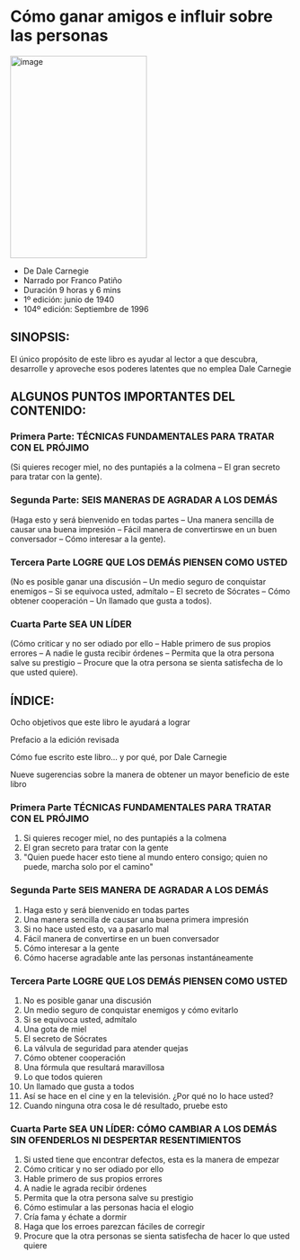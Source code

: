 # Cómo ganar amigos e influir sobre las personas

<img width="243" height="360" alt="image" src="https://github.com/user-attachments/assets/d23c095b-c9b7-4abd-b58f-e3d70db1abf2" />

* De Dale Carnegie
* Narrado por Franco Patiño
* Duración 9 horas y 6 mins
* 1º edición: junio de 1940
* 104º edición: Septiembre de 1996

## SINOPSIS:

El único propósito de este libro es ayudar al lector a que descubra, desarrolle y aproveche esos poderes latentes que no emplea
Dale Carnegie

## ALGUNOS PUNTOS IMPORTANTES DEL CONTENIDO:

### Primera Parte: TÉCNICAS FUNDAMENTALES PARA TRATAR CON EL PRÓJIMO 
(Si quieres recoger miel, no des puntapiés a la colmena – El gran secreto para tratar con la gente).

### Segunda Parte: SEIS MANERAS DE AGRADAR A LOS DEMÁS
(Haga esto y será bienvenido en todas partes – Una manera sencilla de causar una buena impresión – Fácil manera de convertirswe en un buen conversador – Cómo interesar a la gente).

### Tercera Parte LOGRE QUE LOS DEMÁS PIENSEN COMO USTED
(No es posible ganar una discusión – Un medio seguro de conquistar enemigos – Si se equivoca usted, admítalo – El secreto de Sócrates – Cómo obtener cooperación – Un llamado que gusta a todos).

### Cuarta Parte SEA UN LÍDER
(Cómo criticar y no ser odiado por ello – Hable primero de sus propios errores – A nadie le gusta recibir órdenes – Permita que la otra persona salve su prestigio – Procure que la otra persona se sienta satisfecha de lo que usted quiere).

## ÍNDICE:

Ocho objetivos que este libro le ayudará a lograr

Prefacio a la edición revisada

Cómo fue escrito este libro... y por qué, por Dale Carnegie

Nueve sugerencias sobre la manera de obtener un mayor beneficio de este libro

### Primera Parte TÉCNICAS FUNDAMENTALES PARA TRATAR CON EL PRÓJIMO

1. Si quieres recoger miel, no des puntapiés a la colmena
2. El gran secreto para tratar con la gente
3. "Quien puede hacer esto tiene al mundo entero consigo; quien no puede, marcha solo por el camino"

### Segunda Parte SEIS MANERA DE AGRADAR A LOS DEMÁS

1. Haga esto y será bienvenido en todas partes
2. Una manera sencilla de causar una buena primera impresión
3. Si no hace usted esto, va a pasarlo mal
4. Fácil manera de convertirse en un buen conversador
5. Cómo interesar a la gente
6. Cómo hacerse agradable ante las personas instantáneamente

### Tercera Parte LOGRE QUE LOS DEMÁS PIENSEN COMO USTED

1. No es posible ganar una discusión
2. Un medio seguro de conquistar enemigos y cómo evitarlo
3. Si se equivoca usted, admítalo
4. Una gota de miel
5. El secreto de Sócrates
6. La válvula de seguridad para atender quejas
7. Cómo obtener cooperación
8. Una fórmula que resultará maravillosa
9. Lo que todos quieren
10. Un llamado que gusta a todos
11. Así se hace en el cine y en la televisión. ¿Por qué no lo hace usted?
12. Cuando ninguna otra cosa le dé resultado, pruebe esto

### Cuarta Parte SEA UN LÍDER: CÓMO CAMBIAR A LOS DEMÁS SIN OFENDERLOS NI DESPERTAR RESENTIMIENTOS

1. Si usted tiene que encontrar defectos, esta es la manera de empezar
2. Cómo criticar y no ser odiado por ello
3. Hable primero de sus propios errores
4. A nadie le agrada recibir órdenes
5. Permita que la otra persona salve su prestigio
6. Cómo estimular a las personas hacia el elogio
7. Cría fama y échate a dormir
8. Haga que los erroes parezcan fáciles de corregir
9. Procure que la otra personas se sienta satisfecha de hacer lo que usted quiere
